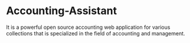 # Accounting-Assistant
It is a powerful open source accounting web application for various collections that is specialized in the field of accounting and management.
